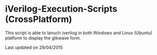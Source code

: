 iVerilog-Execution-Scripts (CrossPlatform)
=================================

This script is able to lanuch iverilog in both Windows and Linux (Ubuntu) platform to display the gtkwave form.

Last updated on 29/04/2015

